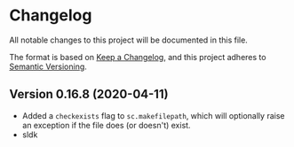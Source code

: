 # Changelog

All notable changes to this project will be documented in this file.

The format is based on [Keep a Changelog](https://keepachangelog.com/en/1.0.0/),
and this project adheres to [Semantic Versioning](https://semver.org/spec/v2.0.0.html).

## Version 0.16.8 (2020-04-11)
- Added a `checkexists` flag to `sc.makefilepath`, which will optionally raise an exception if the file does (or doesn't) exist.
- sldk
